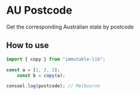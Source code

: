 # AU Postcode

Get the corresponding Australian state by postcode

## How to use

```js
import { copy } from "immutable-lib";

const a = [1, 2, 3];
    const b = copy(a);

consoel.log(postcode); // Melbourne
```
